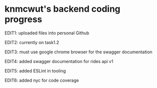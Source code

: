 # knmcwut's backend coding progress
EDIT1: uploaded files into personal Github

EDIT2: currently on task1.2

EDIT3: must use google chrome browser for the swagger documentation

EDIT4: added swagger documentation for rides api v1

EDIT5: added ESLint in tooling

EDIT6: added nyc for code coverage  
